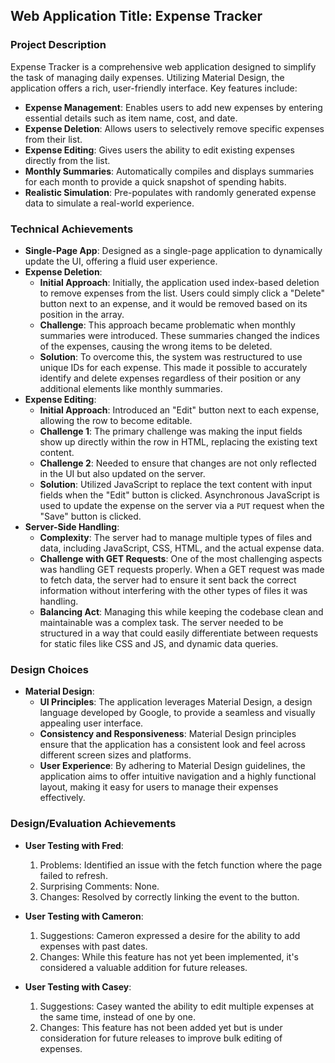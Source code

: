 ## Web Application Title: Expense Tracker

### Project Description

Expense Tracker is a comprehensive web application designed to simplify the task of managing daily expenses. Utilizing Material Design, the application offers a rich, user-friendly interface. Key features include:

- **Expense Management**: Enables users to add new expenses by entering essential details such as item name, cost, and date.
- **Expense Deletion**: Allows users to selectively remove specific expenses from their list.
- **Expense Editing**: Gives users the ability to edit existing expenses directly from the list.
- **Monthly Summaries**: Automatically compiles and displays summaries for each month to provide a quick snapshot of spending habits.
- **Realistic Simulation**: Pre-populates with randomly generated expense data to simulate a real-world experience.

### Technical Achievements

- **Single-Page App**: Designed as a single-page application to dynamically update the UI, offering a fluid user experience.
- **Expense Deletion**:
  - **Initial Approach**: Initially, the application used index-based deletion to remove expenses from the list. Users could simply click a "Delete" button next to an expense, and it would be removed based on its position in the array.
  - **Challenge**: This approach became problematic when monthly summaries were introduced. These summaries changed the indices of the expenses, causing the wrong items to be deleted.
  - **Solution**: To overcome this, the system was restructured to use unique IDs for each expense. This made it possible to accurately identify and delete expenses regardless of their position or any additional elements like monthly summaries.
- **Expense Editing**:
  - **Initial Approach**: Introduced an "Edit" button next to each expense, allowing the row to become editable.
  - **Challenge 1**: The primary challenge was making the input fields show up directly within the row in HTML, replacing the existing text content.
  - **Challenge 2**: Needed to ensure that changes are not only reflected in the UI but also updated on the server.
  - **Solution**: Utilized JavaScript to replace the text content with input fields when the "Edit" button is clicked. Asynchronous JavaScript is used to update the expense on the server via a `PUT` request when the "Save" button is clicked.
- **Server-Side Handling**:
  - **Complexity**: The server had to manage multiple types of files and data, including JavaScript, CSS, HTML, and the actual expense data.
  - **Challenge with GET Requests**: One of the most challenging aspects was handling GET requests properly. When a GET request was made to fetch data, the server had to ensure it sent back the correct information without interfering with the other types of files it was handling.
  - **Balancing Act**: Managing this while keeping the codebase clean and maintainable was a complex task. The server needed to be structured in a way that could easily differentiate between requests for static files like CSS and JS, and dynamic data queries.

### Design Choices

- **Material Design**:
  - **UI Principles**: The application leverages Material Design, a design language developed by Google, to provide a seamless and visually appealing user interface.
  - **Consistency and Responsiveness**: Material Design principles ensure that the application has a consistent look and feel across different screen sizes and platforms.
  - **User Experience**: By adhering to Material Design guidelines, the application aims to offer intuitive navigation and a highly functional layout, making it easy for users to manage their expenses effectively.

### Design/Evaluation Achievements

- **User Testing with Fred**:

  1. Problems: Identified an issue with the fetch function where the page failed to refresh.
  2. Surprising Comments: None.
  3. Changes: Resolved by correctly linking the event to the button.

- **User Testing with Cameron**:

  1. Suggestions: Cameron expressed a desire for the ability to add expenses with past dates.
  2. Changes: While this feature has not yet been implemented, it's considered a valuable addition for future releases.

- **User Testing with Casey**:
  1. Suggestions: Casey wanted the ability to edit multiple expenses at the same time, instead of one by one.
  2. Changes: This feature has not been added yet but is under consideration for future releases to improve bulk editing of expenses.

